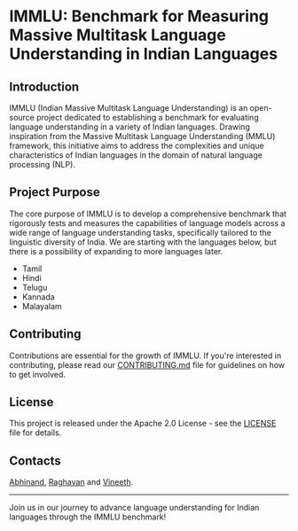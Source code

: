 # IMMLU: Benchmark for Measuring Massive Multitask Language Understanding in Indian Languages

## Introduction
IMMLU (Indian Massive Multitask Language Understanding) is an open-source project dedicated to establishing a benchmark for evaluating language understanding in a variety of Indian languages. Drawing inspiration from the Massive Multitask Language Understanding (MMLU) framework, this initiative aims to address the complexities and unique characteristics of Indian languages in the domain of natural language processing (NLP).

## Project Purpose
The core purpose of IMMLU is to develop a comprehensive benchmark that rigorously tests and measures the capabilities of language models across a wide range of language understanding tasks, specifically tailored to the linguistic diversity of India. We are starting with the languages below, but there is a possibility of expanding to more languages later.

- Tamil
- Hindi
- Telugu
- Kannada
- Malayalam

## Contributing
Contributions are essential for the growth of IMMLU. If you're interested in contributing, please read our [CONTRIBUTING.md](CONTRIBUTING.md) file for guidelines on how to get involved.

## License
This project is released under the Apache 2.0 License - see the [LICENSE](LICENSE) file for details.

## Contacts

[Abhinand](https://www.linkedin.com/in/abhinand-05/), [Raghavan](https://www.linkedin.com/in/raghavanmit/) and [Vineeth](https://www.linkedin.com/in/vineeth-loganathan/).

---

Join us in our journey to advance language understanding for Indian languages through the IMMLU benchmark!
